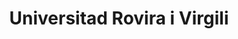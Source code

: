 ---
title: "Universitad Rovira i Virgili"
external_link: "https://www.urv.cat/es/ly/coronavirus/"
type: "cataluña"
img: "./images/universidades/universidad_rovira_virgili.png"
file_title: "Acuerdo Adaptación Enseñanza"
file_link: "https://www.urv.cat/media/upload/arxius/gabinet-comunicacio/coronavirus/resolucion-docencia-curso-2020-21.</a><i class='fas fa-external-link-alt'></i>"
---